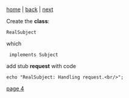 [home](./page01.md) | [back](./page02.md) | [next](./page04.md)


Create the **class**:
```
RealSubject
```

which
```
 implements Subject
```

add stub **request** with code
```
echo "RealSubject: Handling request.<br/>";
```



[page 4](./page04.md)
